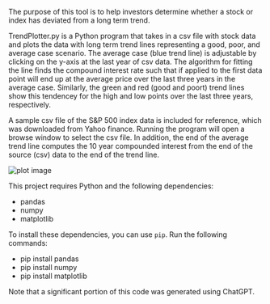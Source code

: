 The purpose of this tool is to help investors determine whether a stock or index has deviated from a long term trend.

TrendPlotter.py is a Python program that takes in a csv file with stock data and plots the data with long term trend lines representing a good, poor, and average case scenario. The average case (blue trend line) is adjustable by clicking on the y-axis at the last year of csv data. The algorithm for fitting the line finds the compound interest rate such that if applied to the first data point will end up at the average price over the last three years in the average case. Similarly, the green and red (good and poort) trend lines show this tendencey for the high and low points over the last three years, respectively.  

A sample csv file of the S&P 500 index data is included for reference, which was downloaded from Yahoo finance. Running the program will open a browse window to select the csv file. In addition, the end of the average trend line computes the 10 year compounded interest from the end of the source (csv) data to the end of the trend line. 

![plot image](https://github.com/NuncObdurat/financialtools/blob/main/Stock%20Analysis/GSPCanalysis.png)

This project requires Python and the following dependencies:

- pandas
- numpy
- matplotlib

To install these dependencies, you can use `pip`. Run the following commands:

- pip install pandas
- pip install numpy
- pip install matplotlib

Note that a significant portion of this code was generated using ChatGPT.
